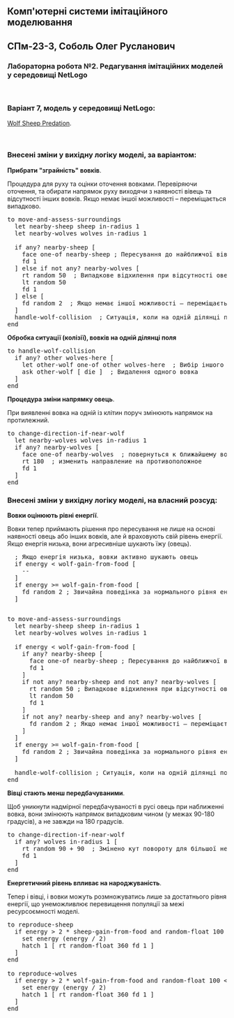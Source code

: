 ## Комп'ютерні системи імітаційного моделювання
## СПм-23-3, **Соболь Олег Русланович**
### Лабораторна робота №**2**. Редагування імітаційних моделей у середовищі NetLogo

<br>

### Варіант 7, модель у середовищі NetLogo:
[Wolf Sheep Predation](http://www.netlogoweb.org/launch#http://www.netlogoweb.org/assets/modelslib/Sample%20Models/Biology/Wolf%20Sheep%20Predation.nlogo).

<br>

### Внесені зміни у вихідну логіку моделі, за варіантом:
**Прибрати "зграйність" вовків**.

Процедура для руху та оцінки оточення вовками. Перевіряючи оточення, та обирати напрямок руху виходячи з наявності вівець та відсутності інших вовків. Якщо немає іншої можливості – переміщається випадково. 
<pre>
to move-and-assess-surroundings
  let nearby-sheep sheep in-radius 1  
  let nearby-wolves wolves in-radius 1 
  
  if any? nearby-sheep [ 
    face one-of nearby-sheep ; Пересування до найближчої вівці
    fd 1
  ] else if not any? nearby-wolves [
    rt random 50  ; Випадкове відхилення при відсутності овець та вовків
    lt random 50
    fd 1
  ] else [
    fd random 2  ; Якщо немає іншої можливості – переміщається випадково
  ]
  handle-wolf-collision  ; Ситуація, коли на одній ділянці поля два вовки
end
</pre>

**Обробка ситуації (колізії), вовків на одній ділянці поля**
<pre>
to handle-wolf-collision
  if any? other wolves-here [
    let other-wolf one-of other wolves-here  ; Вибір іншого вовка на цій клітинці
    ask other-wolf [ die ]  ; Видалення одного вовка
  ]
end
</pre>

**Процедура зміни напрямку овець**. 

При виявленні вовка на одній із клітин поруч змінюють напрямок на протилежний.
<pre>
to change-direction-if-near-wolf
  let nearby-wolves wolves in-radius 1
  if any? nearby-wolves [
    face one-of nearby-wolves  ; повернуться к ближайшему волку
    rt 180  ; изменить направление на противоположное
    fd 1
  ]
end
</pre>

### Внесені зміни у вихідну логіку моделі, на власний розсуд:
**Вовки оцінюють рівні енергії**.

Вовки тепер приймають рішення про пересування не лише на основі наявності овець або інших вовків, але й враховують свій рівень енергії. Якщо енергія низька, вони агресивніше шукають їжу (овець).
<pre>
  ; Якщо енергія низька, вовки активно шукають овець
  if energy < wolf-gain-from-food [ 
    --
  ]
  if energy >= wolf-gain-from-food [
    fd random 2 ; Звичайна поведінка за нормального рівня енергії
  ]

</pre>
<pre>
to move-and-assess-surroundings 
  let nearby-sheep sheep in-radius 1
  let nearby-wolves wolves in-radius 1
  
  if energy < wolf-gain-from-food [
    if any? nearby-sheep [
      face one-of nearby-sheep ; Пересування до найближчої вівці
      fd 1
    ]
    if not any? nearby-sheep and not any? nearby-wolves [
      rt random 50 ; Випадкове відхилення при відсутності овець та вовків
      lt random 50
      fd 1
    ]
    if not any? nearby-sheep and any? nearby-wolves [
      fd random 2 ; Якщо немає іншої можливості – переміщається випадково
    ]
  ]
  if energy >= wolf-gain-from-food [
    fd random 2 ; Звичайна поведінка за нормального рівня енергії
  ]
              
  handle-wolf-collision ; Ситуація, коли на одній ділянці поля два вовки
end
</pre>

**Вівці стають менш передбачуваними**.

Щоб уникнути надмірної передбачуваності в русі овець при наближенні вовка, вони змінюють напрямок випадковим чином (у межах 90-180 градусів), а не завжди на 180 градусів.
<pre>
to change-direction-if-near-wolf  
  if any? wolves in-radius 1 [
    rt random 90 + 90  ; Змінено кут повороту для більшої непередбачуваності
    fd 1
  ]
end
</pre>

**Енергетичний рівень впливає на народжуваність**.

Тепер і вівці, і вовки можуть розмножуватись лише за достатнього рівня енергії, що унеможливлює перевищення популяції за межі ресурсоємності моделі.
<pre>
to reproduce-sheep  
  if energy > 2 * sheep-gain-from-food and random-float 100 < sheep-reproduce [ ; Умова на енергію
    set energy (energy / 2)
    hatch 1 [ rt random-float 360 fd 1 ]
  ]
end

to reproduce-wolves  
  if energy > 2 * wolf-gain-from-food and random-float 100 < wolf-reproduce [ ; Умова на енергію
    set energy (energy / 2)
    hatch 1 [ rt random-float 360 fd 1 ]
  ]
end
</pre>

